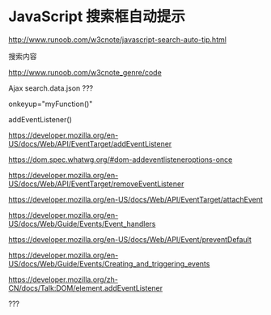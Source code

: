 # JavaScript 搜索框自动提示



http://www.runoob.com/w3cnote/javascript-search-auto-tip.html




搜索内容

http://www.runoob.com/w3cnote_genre/code



Ajax search.data.json ???


onkeyup="myFunction()"


addEventListener()

https://developer.mozilla.org/en-US/docs/Web/API/EventTarget/addEventListener

https://dom.spec.whatwg.org/#dom-addeventlisteneroptions-once

https://developer.mozilla.org/en-US/docs/Web/API/EventTarget/removeEventListener

https://developer.mozilla.org/en-US/docs/Web/API/EventTarget/attachEvent

https://developer.mozilla.org/en-US/docs/Web/Guide/Events/Event_handlers

https://developer.mozilla.org/en-US/docs/Web/API/Event/preventDefault

https://developer.mozilla.org/en-US/docs/Web/Guide/Events/Creating_and_triggering_events


https://developer.mozilla.org/zh-CN/docs/Talk:DOM/element.addEventListener







???





























